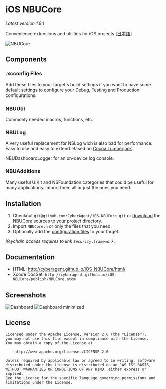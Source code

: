 iOS NBUCore
===========  
_Latest version 1.8.1_

Convenience extensions and utilities for iOS projects [[日本語](https://github.com/CyberAgent/iOS-NBUCore/blob/master/README.jp.md)]

![NBUCore](https://github.com/CyberAgent/iOS-NBUCore/wiki/images/NBUCore.png)

Components
----------

### .xcconfig Files

Add these files to your target's build settings if you want to have some default settings
to configure your Debug, Testing and Production configurations.

### NBUUtil

Commonly needed macros, functions, etc.

### NBULog

A very useful replacement for NSLog wich is also bad for performance.  
Easy to use and easy to extend. Based on [Cocoa Lumberjack](https://github.com/robbiehanson/CocoaLumberjack).

NBUDashboardLogger for an on-device log console.

### NBUAdditions

Many useful UIKit and NSFoundation categories that could be useful for many applications.
Import them all or just the ones you need.

Installation
------------

1. Checkout `git@github.com:CyberAgent/iOS-NBUCore.git` or [download](https://github.com/CyberAgent/iOS-NBUCore/tags)
the NBUCore sources to your project directory.
2. Import `NBUCore.h` or only the files that you need.
3. Optionally add the [configuration files](#nbucore_xcconfig-files) to your target.

_Keychain access requires to link `Security.framework`._

Documentation
-------------

* HTML: http://cyberagent.github.io/iOS-NBUCore/html/
* Xcode DocSet: `http://cyberagent.github.io/iOS-NBUCore/publish/NBUCore.atom`

Screenshots
-----------
 
![Dashboard](https://github.com/CyberAgent/iOS-NBUCore/wiki/images/Dashboard.png "On-device log console")
![Dashboard minimized](https://github.com/CyberAgent/iOS-NBUCore/wiki/images/Dashboard_minimized.png "Minimized log console")
 
License
-------

    Licensed under the Apache License, Version 2.0 (the "License");
    you may not use this file except in compliance with the License. 
    You may obtain a copy of the License at

        http://www.apache.org/licenses/LICENSE-2.0

    Unless required by applicable law or agreed to in writing, software
    distributed under the License is distributed on an "AS IS" BASIS,
    WITHOUT WARRANTIES OR CONDITIONS OF ANY KIND, either express or implied.
    See the License for the specific language governing permissions and
    limitations under the License.


